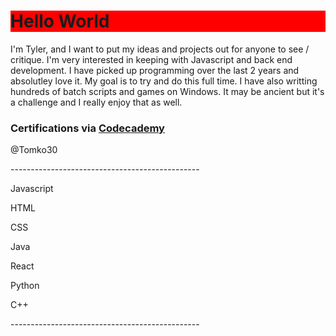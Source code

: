 <!DOCTYPE html>

<html>
  <head></head>
  <body>
    <h1 style="background-color:red;">Hello World</h1>

  <p>I'm Tyler, and I want to put my ideas and projects out for anyone to see / critique. I'm very interested in keeping with Javascript and back end development. I have picked up programming over the last 2 years and absolutley love it. My goal is to try and do this full time. I have also writting hundreds of batch scripts and games on Windows. It may be ancient but it's a challenge and I really enjoy that as well.</p>

   <h3>Certifications via <a href="https://www.codecademy.com">Codecademy</a></h3>
   <p>@Tomko30</p>
  <p>-----------------------------------------------</p>
  <p>Javascript</p>
  <p>HTML</p>
  <p>CSS</p>
  <p>Java</p>
  <p>React</p>
  <p>Python</p>
  <p>C++</p>
  <CMD/Batch>
  <p>-----------------------------------------------</p>

  </body>
</html>
